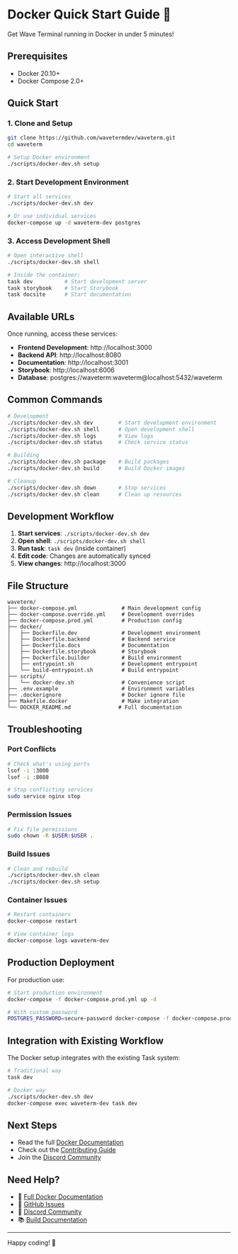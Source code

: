 # Docker Quick Start Guide 🐳

Get Wave Terminal running in Docker in under 5 minutes!

## Prerequisites

- Docker 20.10+ 
- Docker Compose 2.0+

## Quick Start

### 1. Clone and Setup

```bash
git clone https://github.com/wavetermdev/waveterm.git
cd waveterm

# Setup Docker environment
./scripts/docker-dev.sh setup
```

### 2. Start Development Environment

```bash
# Start all services
./scripts/docker-dev.sh dev

# Or use individual services
docker-compose up -d waveterm-dev postgres
```

### 3. Access Development Shell

```bash
# Open interactive shell
./scripts/docker-dev.sh shell

# Inside the container:
task dev          # Start development server
task storybook    # Start Storybook
task docsite      # Start documentation
```

## Available URLs

Once running, access these services:

- **Frontend Development**: http://localhost:3000
- **Backend API**: http://localhost:8080  
- **Documentation**: http://localhost:3001
- **Storybook**: http://localhost:6006
- **Database**: postgres://waveterm:waveterm@localhost:5432/waveterm

## Common Commands

```bash
# Development
./scripts/docker-dev.sh dev        # Start development environment
./scripts/docker-dev.sh shell      # Open development shell
./scripts/docker-dev.sh logs       # View logs
./scripts/docker-dev.sh status     # Check service status

# Building
./scripts/docker-dev.sh package    # Build packages
./scripts/docker-dev.sh build      # Build Docker images

# Cleanup
./scripts/docker-dev.sh down       # Stop services
./scripts/docker-dev.sh clean      # Clean up resources
```

## Development Workflow

1. **Start services**: `./scripts/docker-dev.sh dev`
2. **Open shell**: `./scripts/docker-dev.sh shell`
3. **Run task**: `task dev` (inside container)
4. **Edit code**: Changes are automatically synced
5. **View changes**: http://localhost:3000

## File Structure

```
waveterm/
├── docker-compose.yml              # Main development config
├── docker-compose.override.yml     # Development overrides
├── docker-compose.prod.yml         # Production config
├── docker/
│   ├── Dockerfile.dev              # Development environment
│   ├── Dockerfile.backend          # Backend service
│   ├── Dockerfile.docs             # Documentation
│   ├── Dockerfile.storybook        # Storybook
│   ├── Dockerfile.builder          # Build environment
│   ├── entrypoint.sh               # Development entrypoint
│   └── build-entrypoint.sh         # Build entrypoint
├── scripts/
│   └── docker-dev.sh               # Convenience script
├── .env.example                    # Environment variables
├── .dockerignore                   # Docker ignore file
├── Makefile.docker                 # Make integration
└── DOCKER_README.md               # Full documentation
```

## Troubleshooting

### Port Conflicts
```bash
# Check what's using ports
lsof -i :3000
lsof -i :8080

# Stop conflicting services
sudo service nginx stop
```

### Permission Issues
```bash
# Fix file permissions
sudo chown -R $USER:$USER .
```

### Build Issues
```bash
# Clean and rebuild
./scripts/docker-dev.sh clean
./scripts/docker-dev.sh setup
```

### Container Issues
```bash
# Restart containers
docker-compose restart

# View container logs
docker-compose logs waveterm-dev
```

## Production Deployment

For production use:

```bash
# Start production environment
docker-compose -f docker-compose.prod.yml up -d

# With custom password
POSTGRES_PASSWORD=secure-password docker-compose -f docker-compose.prod.yml up -d
```

## Integration with Existing Workflow

The Docker setup integrates with the existing Task system:

```bash
# Traditional way
task dev

# Docker way
./scripts/docker-dev.sh dev
docker-compose exec waveterm-dev task dev
```

## Next Steps

- Read the full [Docker Documentation](DOCKER_README.md)
- Check out the [Contributing Guide](CONTRIBUTING.md)
- Join the [Discord Community](https://discord.gg/XfvZ334gwU)

## Need Help?

- 📖 [Full Docker Documentation](DOCKER_README.md)
- 🐛 [GitHub Issues](https://github.com/wavetermdev/waveterm/issues)
- 💬 [Discord Community](https://discord.gg/XfvZ334gwU)
- 📚 [Build Documentation](BUILD.md)

---

Happy coding! 🚀